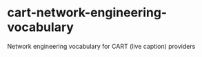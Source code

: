 # cart-network-engineering-vocabulary
Network engineering vocabulary for CART (live caption) providers
